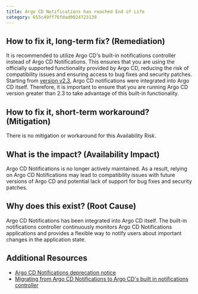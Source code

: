 ```yaml
---
title: Argo CD Notifications has reached End of Life
category: 655c49ff76fdad0024723139
---
```


## How to fix it, long-term fix? (Remediation)

It is recommended to utilize Argo CD's built-in notifications controller instead of Argo CD Notifications. This ensures that you are using the officially supported functionality provided by Argo CD, reducing the risk of compatibility issues and ensuring access to bug fixes and security patches. Starting from [version v2.3](https://argo-cd.readthedocs.io/en/stable/operator-manual/upgrading/2.2-2.3/), Argo CD notifications were integrated into Argo CD itself. Therefore, it is important to ensure that you are running Argo CD version greater than 2.3 to take advantage of this built-in functionality.

## How to fix it, short-term workaround? (Mitigation)

There is no mitigation or workaround for this Availability Risk.

## What is the impact? (Availability Impact)

Argo CD Notifications is no longer actively maintained. As a result, relying on Argo CD Notifications may lead to compatibility issues with future versions of Argo CD and potential lack of support for bug fixes and security patches.

## Why does this exist? (Root Cause)

Argo CD Notifications has been integrated into Argo CD itself. The built-in notifications controller continuously monitors Argo CD Notifications applications and provides a flexible way to notify users about important changes in the application state.

## Additional Resources

- [Argo CD Notifications deprecation notice](https://github.com/argoproj-labs/argocd-notifications#argo-cd-notifications-is-now-part-of-argo-cd)
- [Migrating from Argo CD Notifications to Argo CD's built in notifications controller ](https://argo-cd.readthedocs.io/en/stable/operator-manual/upgrading/2.2-2.3/)